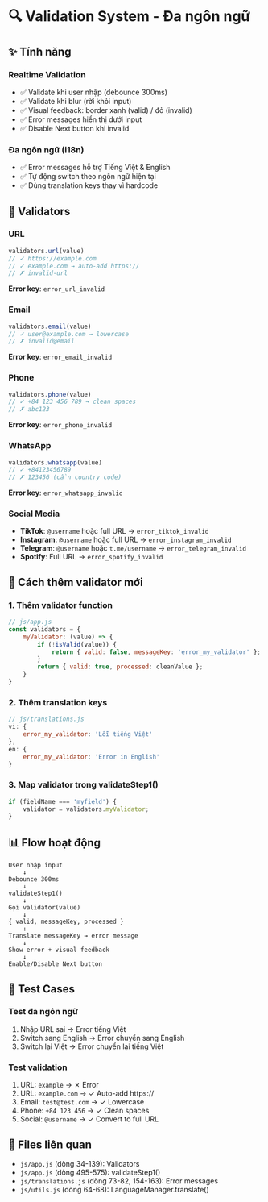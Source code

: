 # 🔍 Validation System - Đa ngôn ngữ

## ✨ Tính năng

### Realtime Validation
- ✅ Validate khi user nhập (debounce 300ms)
- ✅ Validate khi blur (rời khỏi input)
- ✅ Visual feedback: border xanh (valid) / đỏ (invalid)
- ✅ Error messages hiển thị dưới input
- ✅ Disable Next button khi invalid

### Đa ngôn ngữ (i18n)
- ✅ Error messages hỗ trợ Tiếng Việt & English
- ✅ Tự động switch theo ngôn ngữ hiện tại
- ✅ Dùng translation keys thay vì hardcode

## 📝 Validators

### URL
```javascript
validators.url(value)
// ✓ https://example.com
// ✓ example.com → auto-add https://
// ✗ invalid-url
```
**Error key**: `error_url_invalid`

### Email
```javascript
validators.email(value)
// ✓ user@example.com → lowercase
// ✗ invalid@email
```
**Error key**: `error_email_invalid`

### Phone
```javascript
validators.phone(value)
// ✓ +84 123 456 789 → clean spaces
// ✗ abc123
```
**Error key**: `error_phone_invalid`

### WhatsApp
```javascript
validators.whatsapp(value)
// ✓ +84123456789
// ✗ 123456 (cần country code)
```
**Error key**: `error_whatsapp_invalid`

### Social Media
- **TikTok**: `@username` hoặc full URL → `error_tiktok_invalid`
- **Instagram**: `@username` hoặc full URL → `error_instagram_invalid`
- **Telegram**: `@username` hoặc `t.me/username` → `error_telegram_invalid`
- **Spotify**: Full URL → `error_spotify_invalid`

## 🔧 Cách thêm validator mới

### 1. Thêm validator function
```javascript
// js/app.js
const validators = {
    myValidator: (value) => {
        if (!isValid(value)) {
            return { valid: false, messageKey: 'error_my_validator' };
        }
        return { valid: true, processed: cleanValue };
    }
}
```

### 2. Thêm translation keys
```javascript
// js/translations.js
vi: {
    error_my_validator: 'Lỗi tiếng Việt'
},
en: {
    error_my_validator: 'Error in English'
}
```

### 3. Map validator trong validateStep1()
```javascript
if (fieldName === 'myfield') {
    validator = validators.myValidator;
}
```

## 📊 Flow hoạt động

```
User nhập input
    ↓
Debounce 300ms
    ↓
validateStep1()
    ↓
Gọi validator(value)
    ↓
{ valid, messageKey, processed }
    ↓
Translate messageKey → error message
    ↓
Show error + visual feedback
    ↓
Enable/Disable Next button
```

## 🎯 Test Cases

### Test đa ngôn ngữ
1. Nhập URL sai → Error tiếng Việt
2. Switch sang English → Error chuyển sang English
3. Switch lại Việt → Error chuyển lại tiếng Việt

### Test validation
1. URL: `example` → ✗ Error
2. URL: `example.com` → ✓ Auto-add https://
3. Email: `test@test.com` → ✓ Lowercase
4. Phone: `+84 123 456` → ✓ Clean spaces
5. Social: `@username` → ✓ Convert to full URL

## 📁 Files liên quan

- `js/app.js` (dòng 34-139): Validators
- `js/app.js` (dòng 495-575): validateStep1()
- `js/translations.js` (dòng 73-82, 154-163): Error messages
- `js/utils.js` (dòng 64-68): LanguageManager.translate()
